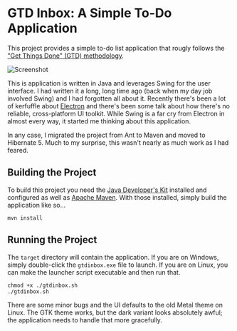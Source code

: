 GTD Inbox: A Simple To-Do Application
=====================================

This project provides a simple to-do list application that rougly follows the
["Get Things Done" (GTD) methodology](https://en.wikipedia.org/wiki/Getting_Things_Done).

![Screenshot](https://github.com/cmiles74/gtdinbox/master/documentation/screenshot.png)

This is application is written in Java and leverages Swing for the user interface. I 
had written it a long, long time ago (back when my day job involved Swing) and I had
forgotten all about it. Recently there's been a lot of kerfuffle about 
[Electron](https://electron.atom.io/) and there's been some talk about how there's 
no reliable, cross-platform UI toolkit. While Swing is a far cry from Electron in
almost every way, it started me thinking about this application.

In any case, I migrated the project from Ant to Maven and moved to Hibernate 5. Much
to my surprise, this wasn't nearly as much work as I had feared.

## Building the Project

To build this project you need the 
[Java Developer's Kit](http://www.oracle.com/technetwork/java/javase/downloads/jdk8-downloads-2133151.html)
installed and configured as well as [Apache Maven](https://maven.apache.org/install.html).
With those installed, simply build the application like so...

    mvn install
    
## Running the Project
    
The `target` directory will contain the application. If you are on Windows, simply 
double-click the `gtdinbox.exe` file to launch. If you are on Linux, you can make the
launcher script executable and then run that.

    chmod +x ./gtdinbox.sh
    ./gtdinbox.sh
    
There are some minor bugs and the UI defaults to the old Metal theme on Linux. The
GTK theme works, but the dark variant looks absolutely awful; the application needs
to handle that more gracefully.